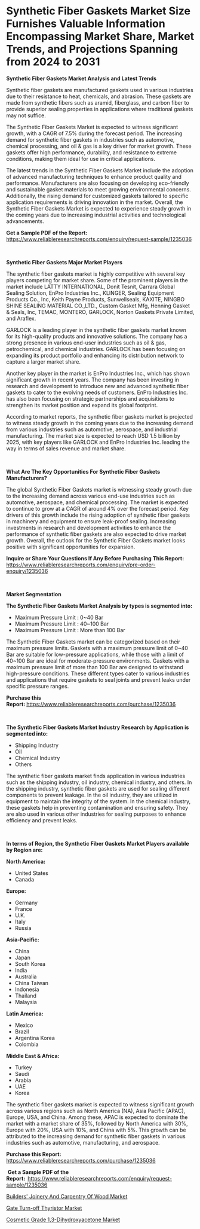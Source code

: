 <p><h1>Synthetic Fiber Gaskets Market Size Furnishes Valuable Information Encompassing Market Share, Market Trends, and Projections Spanning from 2024 to 2031</h1></p><p><strong>Synthetic Fiber Gaskets Market Analysis and Latest Trends</strong></p>
<p><p>Synthetic fiber gaskets are manufactured gaskets used in various industries due to their resistance to heat, chemicals, and abrasion. These gaskets are made from synthetic fibers such as aramid, fiberglass, and carbon fiber to provide superior sealing properties in applications where traditional gaskets may not suffice.</p><p>The Synthetic Fiber Gaskets Market is expected to witness significant growth, with a CAGR of 7.5% during the forecast period. The increasing demand for synthetic fiber gaskets in industries such as automotive, chemical processing, and oil & gas is a key driver for market growth. These gaskets offer high performance, durability, and resistance to extreme conditions, making them ideal for use in critical applications.</p><p>The latest trends in the Synthetic Fiber Gaskets Market include the adoption of advanced manufacturing techniques to enhance product quality and performance. Manufacturers are also focusing on developing eco-friendly and sustainable gasket materials to meet growing environmental concerns. Additionally, the rising demand for customized gaskets tailored to specific application requirements is driving innovation in the market. Overall, the Synthetic Fiber Gaskets Market is expected to experience steady growth in the coming years due to increasing industrial activities and technological advancements.</p></p>
<p><strong>Get a Sample PDF of the Report:&nbsp;</strong> <a href="https://www.reliableresearchreports.com/enquiry/request-sample/1235036">https://www.reliableresearchreports.com/enquiry/request-sample/1235036</a></p>
<p>&nbsp;</p>
<p><strong>Synthetic Fiber Gaskets Major Market Players</strong></p>
<p><p>The synthetic fiber gaskets market is highly competitive with several key players competing for market share. Some of the prominent players in the market include LATTY INTERNATIONAL, Donit Tesnit, Carrara Global Sealing Solution, EnPro Industries Inc., KLINGER, Sealing Equipment Products Co., Inc, Keith Payne Products, Sunwellseals, KAXITE, NINGBO SHINE SEALING MATERIAL CO.,LTD., Custom Gasket Mfg, Henning Gasket & Seals, Inc, TEMAC, MONTERO, GARLOCK, Norton Gaskets Private Limited, and Araflex.</p><p>GARLOCK is a leading player in the synthetic fiber gaskets market known for its high-quality products and innovative solutions. The company has a strong presence in various end-user industries such as oil & gas, petrochemical, and chemical industries. GARLOCK has been focusing on expanding its product portfolio and enhancing its distribution network to capture a larger market share.</p><p>Another key player in the market is EnPro Industries Inc., which has shown significant growth in recent years. The company has been investing in research and development to introduce new and advanced synthetic fiber gaskets to cater to the evolving needs of customers. EnPro Industries Inc. has also been focusing on strategic partnerships and acquisitions to strengthen its market position and expand its global footprint.</p><p>According to market reports, the synthetic fiber gaskets market is projected to witness steady growth in the coming years due to the increasing demand from various industries such as automotive, aerospace, and industrial manufacturing. The market size is expected to reach USD 1.5 billion by 2025, with key players like GARLOCK and EnPro Industries Inc. leading the way in terms of sales revenue and market share.</p></p>
<p>&nbsp;</p>
<p><strong>What Are The Key Opportunities For Synthetic Fiber Gaskets Manufacturers?</strong></p>
<p><p>The global Synthetic Fiber Gaskets market is witnessing steady growth due to the increasing demand across various end-use industries such as automotive, aerospace, and chemical processing. The market is expected to continue to grow at a CAGR of around 4% over the forecast period. Key drivers of this growth include the rising adoption of synthetic fiber gaskets in machinery and equipment to ensure leak-proof sealing. Increasing investments in research and development activities to enhance the performance of synthetic fiber gaskets are also expected to drive market growth. Overall, the outlook for the Synthetic Fiber Gaskets market looks positive with significant opportunities for expansion.</p></p>
<p><strong>Inquire or Share Your Questions If Any Before Purchasing This Report:</strong> <a href="https://www.reliableresearchreports.com/enquiry/pre-order-enquiry/1235036">https://www.reliableresearchreports.com/enquiry/pre-order-enquiry/1235036</a></p>
<p>&nbsp;</p>
<p><strong>Market Segmentation</strong></p>
<p><strong>The Synthetic Fiber Gaskets Market Analysis by types is segmented into:</strong></p>
<p><ul><li>Maximum Pressure Limit : 0~40 Bar</li><li>Maximum Pressure Limit : 40~100 Bar</li><li>Maximum Pressure Limit : More than 100 Bar</li></ul></p>
<p><p>The Synthetic Fiber Gaskets market can be categorized based on their maximum pressure limits. Gaskets with a maximum pressure limit of 0~40 Bar are suitable for low-pressure applications, while those with a limit of 40~100 Bar are ideal for moderate-pressure environments. Gaskets with a maximum pressure limit of more than 100 Bar are designed to withstand high-pressure conditions. These different types cater to various industries and applications that require gaskets to seal joints and prevent leaks under specific pressure ranges.</p></p>
<p><strong>Purchase this Report:&nbsp;</strong><a href="https://www.reliableresearchreports.com/purchase/1235036">https://www.reliableresearchreports.com/purchase/1235036</a></p>
<p>&nbsp;</p>
<p><strong>The Synthetic Fiber Gaskets Market Industry Research by Application is segmented into:</strong></p>
<p><ul><li>Shipping Industry</li><li>Oil</li><li>Chemical Industry</li><li>Others</li></ul></p>
<p><p>The synthetic fiber gaskets market finds application in various industries such as the shipping industry, oil industry, chemical industry, and others. In the shipping industry, synthetic fiber gaskets are used for sealing different components to prevent leakage. In the oil industry, they are utilized in equipment to maintain the integrity of the system. In the chemical industry, these gaskets help in preventing contamination and ensuring safety. They are also used in various other industries for sealing purposes to enhance efficiency and prevent leaks.</p></p>
<p>&nbsp;</p>
<p><strong>In terms of Region, the Synthetic Fiber Gaskets Market Players available by Region are:</strong></p>
<p>
    <p> <strong> North America: </strong>
        <ul>
            <li>United States</li>
            <li>Canada</li>
        </ul>
        </p> 
    <p> <strong> Europe: </strong>
        <ul>
            <li>Germany</li>
            <li>France</li>
            <li>U.K.</li>
            <li>Italy</li>
            <li>Russia</li>
        </ul>
        </p> 
    <p> <strong> Asia-Pacific: </strong>
        <ul>
            <li>China</li>
            <li>Japan</li>
            <li>South Korea</li>
            <li>India</li>
            <li>Australia</li>
            <li>China Taiwan</li>
            <li>Indonesia</li>
            <li>Thailand</li>
            <li>Malaysia</li>
        </ul>
        </p> 
    <p> <strong> Latin America: </strong>
        <ul>
            <li>Mexico</li>
            <li>Brazil</li>
            <li>Argentina Korea</li>
            <li>Colombia</li>
        </ul>
        </p> 
    <p> <strong> Middle East & Africa: </strong>
        <ul>
            <li>Turkey</li>
            <li>Saudi</li>
            <li>Arabia</li>
            <li>UAE</li>
            <li>Korea</li>
        </ul>
    </p>
    </p>
<p><p>The synthetic fiber gaskets market is expected to witness significant growth across various regions such as North America (NA), Asia Pacific (APAC), Europe, USA, and China. Among these, APAC is expected to dominate the market with a market share of 35%, followed by North America with 30%, Europe with 20%, USA with 10%, and China with 5%. This growth can be attributed to the increasing demand for synthetic fiber gaskets in various industries such as automotive, manufacturing, and aerospace.</p></p>
<p><strong>Purchase this Report: </strong><a href="https://www.reliableresearchreports.com/purchase/1235036">https://www.reliableresearchreports.com/purchase/1235036</a></p>
<p>&nbsp;<strong>Get a Sample PDF of the Report:&nbsp;&nbsp;</strong><a href="https://www.reliableresearchreports.com/enquiry/request-sample/1235036">https://www.reliableresearchreports.com/enquiry/request-sample/1235036</a></p>
<p><strong></strong></p>
<p><p><a href="https://view.publitas.com/reportprime-1/builders-joinery-and-carpentry-of-wood-market-furnish-information-about-market-size-market-share-market-dynamics-and-projections-spanning-from-2023-to-2030/">Builders' Joinery And Carpentry Of Wood Market</a></p><p><a href="https://view.publitas.com/reportprime-1/gate-turn-off-thyristor-market-dynamics-2023-2030-also-about-its-market-trends-projections-and-opportunities/">Gate Turn-off Thyristor Market</a></p><p><a href="https://view.publitas.com/reportprime-1/cosmetic-grade-13-dihydroxyacetone-market-research-report-provides-thorough-industry-overview-which-offers-an-in-depth-analysis-of-product-trends-and-new-market-divisions/">Cosmetic Grade 1,3-Dihydroxyacetone Market</a></p></p>